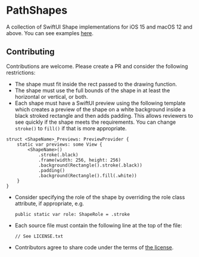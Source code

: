 # PathShapes

A collection of SwiftUI Shape implementations for iOS 15 and macOS 12 and above.  You can see examples [here](Examples/README.md).

## Contributing

Contributions are welcome.  Please create a PR and consider the following restrictions:

* The shape must fit inside the rect passed to the drawing function. 
* The shape must use the full bounds of the shape in at least the horizontal or vertical, or both.
* Each shape must have a SwiftUI preview using the following template which creates a preview of the shape on a white background inside a black stroked rectangle and then adds padding.  This allows reviewers to see quickly if the shape meets the requirements. You can change `stroke()` to `fill()` if that is more appropriate. 

```
struct <ShapeName>_Previews: PreviewProvider {
    static var previews: some View {
        <ShapeName>()
            .stroke(.black)
            .frame(width: 256, height: 256)
            .background(Rectangle().stroke(.black))
            .padding()
            .background(Rectangle().fill(.white))
    }
}
```

* Consider specifying the role of the shape by overriding the role class attribute, if appropriate, e.g. 

    `public static var role: ShapeRole = .stroke`

* Each source file must contain the following line at the top of the file:

    `// See LICENSE.txt`

* Contributors agree to share code under the terms of [the license](LICENSE.txt).
